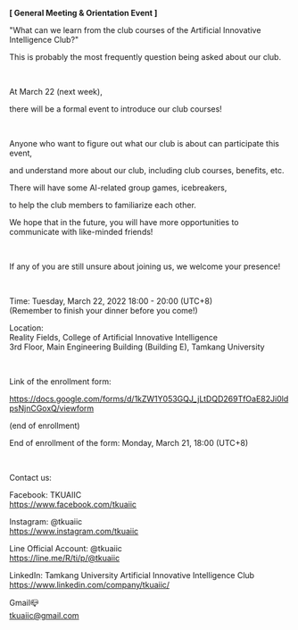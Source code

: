 **[ General Meeting & Orientation Event ]**

"What can we learn from the club courses of the Artificial Innovative Intelligence Club?"

This is probably the most frequently question being asked about our club.

&nbsp;

At March 22 (next week),

there will be a formal event to introduce our club courses!

&nbsp;

Anyone who want to figure out what our club is about can participate this event,

and understand more about our club, including club courses, benefits, etc.

There will have some AI-related group games, icebreakers,

to help the club members to familiarize each other.

We hope that in the future, you will have more opportunities to communicate with like-minded friends!

&nbsp;

If any of you are still unsure about joining us, we welcome your presence!

&nbsp;

Time: Tuesday, March 22, 2022 18:00 - 20:00 (UTC+8) <br />(Remember to finish your dinner before you come!)

Location: <br />Reality Fields, College of Artificial Innovative Intelligence <br />3rd Floor, Main Engineering Building (Building E), Tamkang University

&nbsp;

Link of the enrollment form:

https://docs.google.com/forms/d/1kZW1Y053GQJ_jLtDQD269TfOaE82Ji0ldpsNjnCGoxQ/viewform

(end of enrollment)

End of enrollment of the form: Monday, March 21, 18:00 (UTC+8)

&nbsp;

Contact us:

Facebook: TKUAIIC <br />https://www.facebook.com/tkuaiic

Instagram: @tkuaiic <br />https://www.instagram.com/tkuaiic

Line Official Account: @tkuaiic <br />https://line.me/R/ti/p/@tkuaiic

LinkedIn: Tamkang University Artificial Innovative Intelligence Club <br />https://www.linkedin.com/company/tkuaiic/

Gmail📪 <br />tkuaiic@gmail.com
